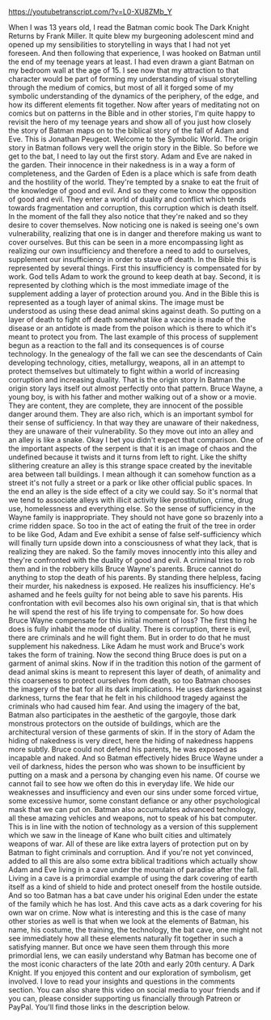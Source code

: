 https://youtubetranscript.com/?v=L0-XU8ZMb_Y

 When I was 13 years old, I read the Batman comic book The Dark Knight Returns by Frank Miller. It quite blew my burgeoning adolescent mind and opened up my sensibilities to storytelling in ways that I had not yet foreseen. And then following that experience, I was hooked on Batman until the end of my teenage years at least. I had even drawn a giant Batman on my bedroom wall at the age of 15. I see now that my attraction to that character would be part of forming my understanding of visual storytelling through the medium of comics, but most of all it forged some of my symbolic understanding of the dynamics of the periphery, of the edge, and how its different elements fit together. Now after years of meditating not on comics but on patterns in the Bible and in other stories, I'm quite happy to revisit the hero of my teenage years and show all of you just how closely the story of Batman maps on to the biblical story of the fall of Adam and Eve. This is Jonathan Peugeot. Welcome to the Symbolic World. The origin story in Batman follows very well the origin story in the Bible. So before we get to the bat, I need to lay out the first story. Adam and Eve are naked in the garden. Their innocence in their nakedness is in a way a form of completeness, and the Garden of Eden is a place which is safe from death and the hostility of the world. They're tempted by a snake to eat the fruit of the knowledge of good and evil. And so they come to know the opposition of good and evil. They enter a world of duality and conflict which tends towards fragmentation and corruption, this corruption which is death itself. In the moment of the fall they also notice that they're naked and so they desire to cover themselves. Now noticing one is naked is seeing one's own vulnerability, realizing that one is in danger and therefore making us want to cover ourselves. But this can be seen in a more encompassing light as realizing our own insufficiency and therefore a need to add to ourselves, supplement our insufficiency in order to stave off death. In the Bible this is represented by several things. First this insufficiency is compensated for by work. God tells Adam to work the ground to keep death at bay. Second, it is represented by clothing which is the most immediate image of the supplement adding a layer of protection around you. And in the Bible this is represented as a tough layer of animal skins. The image must be understood as using these dead animal skins against death. So putting on a layer of death to fight off death somewhat like a vaccine is made of the disease or an antidote is made from the poison which is there to which it's meant to protect you from. The last example of this process of supplement begun as a reaction to the fall and its consequences is of course technology. In the genealogy of the fall we can see the descendants of Cain developing technology, cities, metallurgy, weapons, all in an attempt to protect themselves but ultimately to fight within a world of increasing corruption and increasing duality. That is the origin story In Batman the origin story lays itself out almost perfectly onto that pattern. Bruce Wayne, a young boy, is with his father and mother walking out of a show or a movie. They are content, they are complete, they are innocent of the possible danger around them. They are also rich, which is an important symbol for their sense of sufficiency. In that way they are unaware of their nakedness, they are unaware of their vulnerability. So they move out into an alley and an alley is like a snake. Okay I bet you didn't expect that comparison. One of the important aspects of the serpent is that it is an image of chaos and the undefined because it twists and it turns from left to right. Like the shifty slithering creature an alley is this strange space created by the inevitable area between tall buildings. I mean although it can somehow function as a street it's not fully a street or a park or like other official public spaces. In the end an alley is the side effect of a city we could say. So it's normal that we tend to associate alleys with illicit activity like prostitution, crime, drug use, homelessness and everything else. So the sense of sufficiency in the Wayne family is inappropriate. They should not have gone so brazenly into a crime ridden space. So too in the act of eating the fruit of the tree in order to be like God, Adam and Eve exhibit a sense of false self-sufficiency which will finally turn upside down into a consciousness of what they lack, that is realizing they are naked. So the family moves innocently into this alley and they're confronted with the duality of good and evil. A criminal tries to rob them and in the robbery kills Bruce Wayne's parents. Bruce cannot do anything to stop the death of his parents. By standing there helpless, facing their murder, his nakedness is exposed. He realizes his insufficiency. He's ashamed and he feels guilty for not being able to save his parents. His confrontation with evil becomes also his own original sin, that is that which he will spend the rest of his life trying to compensate for. So how does Bruce Wayne compensate for this initial moment of loss? The first thing he does is fully inhabit the mode of duality. There is corruption, there is evil, there are criminals and he will fight them. But in order to do that he must supplement his nakedness. Like Adam he must work and Bruce's work takes the form of training. Now the second thing Bruce does is put on a garment of animal skins. Now if in the tradition this notion of the garment of dead animal skins is meant to represent this layer of death, of animality and this coarseness to protect ourselves from death, so too Batman chooses the imagery of the bat for all its dark implications. He uses darkness against darkness, turns the fear that he felt in his childhood tragedy against the criminals who had caused him fear. And using the imagery of the bat, Batman also participates in the aesthetic of the gargoyle, those dark monstrous protectors on the outside of buildings, which are the architectural version of these garments of skin. If in the story of Adam the hiding of nakedness is very direct, here the hiding of nakedness happens more subtly. Bruce could not defend his parents, he was exposed as incapable and naked. And so Batman effectively hides Bruce Wayne under a veil of darkness, hides the person who was shown to be insufficient by putting on a mask and a persona by changing even his name. Of course we cannot fail to see how we often do this in everyday life. We hide our weaknesses and insufficiency and even our sins under some forced virtue, some excessive humor, some constant defiance or any other psychological mask that we can put on. Batman also accumulates advanced technology, all these amazing vehicles and weapons, not to speak of his bat computer. This is in line with the notion of technology as a version of this supplement which we saw in the lineage of Kane who built cities and ultimately weapons of war. All of these are like extra layers of protection put on by Batman to fight criminals and corruption. And if you're not yet convinced, added to all this are also some extra biblical traditions which actually show Adam and Eve living in a cave under the mountain of paradise after the fall. Living in a cave is a primordial example of using the dark covering of earth itself as a kind of shield to hide and protect oneself from the hostile outside. And so too Batman has a bat cave under his original Eden under the estate of the family which he has lost. And this cave acts as a dark covering for his own war on crime. Now what is interesting and this is the case of many other stories as well is that when we look at the elements of Batman, his name, his costume, the training, the technology, the bat cave, one might not see immediately how all these elements naturally fit together in such a satisfying manner. But once we have seen them through this more primordial lens, we can easily understand why Batman has become one of the most iconic characters of the late 20th and early 20th century. A Dark Knight. If you enjoyed this content and our exploration of symbolism, get involved. I love to read your insights and questions in the comments section. You can also share this video on social media to your friends and if you can, please consider supporting us financially through Patreon or PayPal. You'll find those links in the description below.